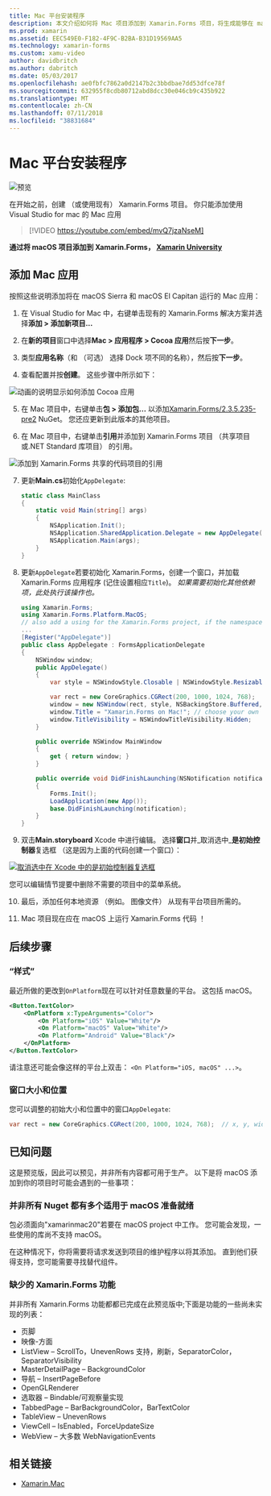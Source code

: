 ```yaml
---
title: Mac 平台安装程序
description: 本文介绍如何将 Mac 项目添加到 Xamarin.Forms 项目，将生成能够在 macOS Sierra 和 macOS El Capitan 上运行的应用。
ms.prod: xamarin
ms.assetid: EEC549E0-F182-4F9C-B2BA-B31D19569AA5
ms.technology: xamarin-forms
ms.custom: xamu-video
author: davidbritch
ms.author: dabritch
ms.date: 05/03/2017
ms.openlocfilehash: ae0fbfc7862a0d2147b2c3bbdbae7dd53dfce78f
ms.sourcegitcommit: 632955f8cdb80712abd8dcc30e046cb9c435b922
ms.translationtype: MT
ms.contentlocale: zh-CN
ms.lasthandoff: 07/11/2018
ms.locfileid: "38831684"
---
```

# <a name="mac-platform-setup"></a>Mac 平台安装程序

![预览](~/media/shared/preview.png)

在开始之前，创建 （或使用现有） Xamarin.Forms 项目。
你只能添加使用 Visual Studio for mac 的 Mac 应用

> [!VIDEO https://youtube.com/embed/mvQ7jzaNseM]

**通过将 macOS 项目添加到 Xamarin.Forms， [Xamarin University](https://university.xamarin.com/)**

## <a name="adding-a-mac-app"></a>添加 Mac 应用

按照这些说明添加将在 macOS Sierra 和 macOS El Capitan 运行的 Mac 应用：

1. 在 Visual Studio for Mac 中，右键单击现有的 Xamarin.Forms 解决方案并选择**添加 > 添加新项目...**

2. 在**新的项目**窗口中选择**Mac > 应用程序 > Cocoa 应用**然后按**下一步**。

3. 类型**应用名称**（和 （可选） 选择 Dock 项不同的名称），然后按**下一步**。

4. 查看配置并按**创建**。 这些步骤中所示如下：

  ![动画的说明显示如何添加 Cocoa 应用](mac-images/add-macos-proj.gif)

5. 在 Mac 项目中，右键单击**包 > 添加包...** 以添加[Xamarin.Forms/2.3.5.235-pre2](https://www.nuget.org/packages/Xamarin.Forms/2.3.5.235-pre2) NuGet。 您还应更新到此版本的其他项目。

6. 在 Mac 项目中，右键单击**引用**并添加到 Xamarin.Forms 项目 （共享项目或.NET Standard 库项目） 的引用。

  ![添加到 Xamarin.Forms 共享的代码项目的引用](mac-images/references-sml.png)

7. 更新**Main.cs**初始化`AppDelegate`:

    ```csharp
    static class MainClass
    {
        static void Main(string[] args)
        {
            NSApplication.Init();
            NSApplication.SharedApplication.Delegate = new AppDelegate(); // add this line
            NSApplication.Main(args);
        }
    }
    ```

8. 更新`AppDelegate`若要初始化 Xamarin.Forms，创建一个窗口，并加载 Xamarin.Forms 应用程序 (记住设置相应`Title`)。 _如果需要初始化其他依赖项，此处执行该操作也。_

    ```csharp
    using Xamarin.Forms;
    using Xamarin.Forms.Platform.MacOS;
    // also add a using for the Xamarin.Forms project, if the namespace is different to this file
    ...
    [Register("AppDelegate")]
    public class AppDelegate : FormsApplicationDelegate
    {
        NSWindow window;
        public AppDelegate()
        {
            var style = NSWindowStyle.Closable | NSWindowStyle.Resizable | NSWindowStyle.Titled;

            var rect = new CoreGraphics.CGRect(200, 1000, 1024, 768);
            window = new NSWindow(rect, style, NSBackingStore.Buffered, false);
            window.Title = "Xamarin.Forms on Mac!"; // choose your own Title here
            window.TitleVisibility = NSWindowTitleVisibility.Hidden;
        }

        public override NSWindow MainWindow
        {
            get { return window; }
        }

        public override void DidFinishLaunching(NSNotification notification)
        {
            Forms.Init();
            LoadApplication(new App());
            base.DidFinishLaunching(notification);
        }
    }
    ```

9. 双击**Main.storyboard** Xcode 中进行编辑。 选择**窗口**并_取消选中_**是初始控制器**复选框 （这是因为上面的代码创建一个窗口）：

  [![取消选中在 Xcode 中的是初始控制器复选框](mac-images/xcode-init-controller-sml.png)](mac-images/xcode-init-controller.png#lightbox)

  您可以编辑情节提要中删除不需要的项目中的菜单系统。

10. 最后，添加任何本地资源 （例如。 图像文件） 从现有平台项目所需的。

11. Mac 项目现在应在 macOS 上运行 Xamarin.Forms 代码 ！

## <a name="next-steps"></a>后续步骤

### <a name="styling"></a>“样式”

最近所做的更改到`OnPlatform`现在可以针对任意数量的平台。 这包括 macOS。

```xml
<Button.TextColor>
    <OnPlatform x:TypeArguments="Color">
        <On Platform="iOS" Value="White"/>
        <On Platform="macOS" Value="White"/>
        <On Platform="Android" Value="Black"/>
    </OnPlatform>
</Button.TextColor>
```

请注意还可能会像这样的平台上双击： `<On Platform="iOS, macOS" ...>`。

### <a name="window-size-and-position"></a>窗口大小和位置

您可以调整的初始大小和位置中的窗口`AppDelegate`:

```csharp
var rect = new CoreGraphics.CGRect(200, 1000, 1024, 768);  // x, y, width, height
```

## <a name="known-issues"></a>已知问题

这是预览版，因此可以预见，并非所有内容都可用于生产。 以下是将 macOS 添加到你的项目时可能会遇到的一些事项：

### <a name="not-all-nugets-are-ready-for-macos"></a>并非所有 Nuget 都有多个适用于 macOS 准备就绪

包必须面向"xamarinmac20"若要在 macOS project 中工作。 您可能会发现，一些使用的库尚不支持 macOS。

在这种情况下，你将需要将请求发送到项目的维护程序以将其添加。 直到他们获得支持，您可能需要寻找替代组件。

### <a name="missing-xamarinforms-features"></a>缺少的 Xamarin.Forms 功能

并非所有 Xamarin.Forms 功能都都已完成在此预览版中;下面是功能的一些尚未实现的列表：

* 页脚
* 映像-方面
* ListView – ScrollTo，UnevenRows 支持，刷新，SeparatorColor，SeparatorVisibility
* MasterDetailPage – BackgroundColor
* 导航 – InsertPageBefore
* OpenGLRenderer
* 选取器 – Bindable/可观察量实现
* TabbedPage – BarBackgroundColor，BarTextColor
* TableView – UnevenRows
* ViewCell – IsEnabled，ForceUpdateSize
* WebView – 大多数 WebNavigationEvents


## <a name="related-links"></a>相关链接

- [Xamarin.Mac](~/mac/index.yml)
